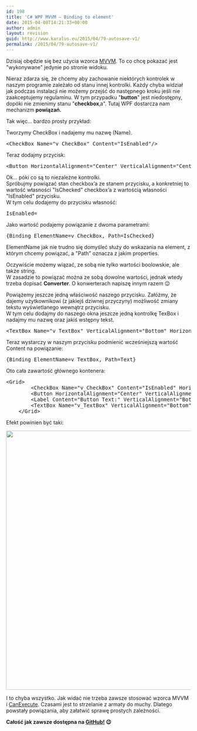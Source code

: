 ```yaml
---
id: 198
title: 'C# WPF MVVM – Binding to element'
date: 2015-04-08T14:21:33+00:00
author: admin
layout: revision
guid: http://www.karalus.eu/2015/04/79-autosave-v1/
permalink: /2015/04/79-autosave-v1/
---
```

Dzisiaj obędzie się bez użycia wzorca <a href="http://www.karalus.eu/Blog/2014/08/c-wpf-mvvm-nowy-projekt-project-template/" target="_blank">MVVM</a>. To co chcę pokazać jest "wykonywane" jedynie po stronie widoku.  
<!--more-->

Nieraz zdarza się, że chcemy aby zachowanie niektórych kontrolek w naszym programie zależało od stanu innej kontrolki. Każdy chyba widział jak podczas instalacji nie możemy przejść do następnego kroku jeśli nie zaakceptujemy regulaminu. W tym przypadku "**button**" jest niedostępny, dopóki nie zmienimy stanu "**checkbox**‚a". Tutaj WPF dostarcza nam mechanizm **powiązań.**

Tak więc&#8230; bardzo prosty przykład:

Tworzymy CheckBox i nadajemy mu nazwę (Name).

<pre class="brush: xml; title: ; notranslate" title="">&lt;CheckBox Name=&quot;v_CheckBox&quot; Content=&quot;IsEnabled&quot;/&gt;
</pre>

Teraz dodajmy przycisk:

<pre class="brush: xml; title: ; notranslate" title="">&lt;Button HorizontalAlignment=&quot;Center&quot; VerticalAlignment=&quot;Center&quot; Content=&quot;Click!&quot;/&gt;
</pre>

Ok&#8230; póki co są to niezależne kontrolki.  
Spróbujmy powiązać stan checkbox&#8217;a ze stanem przycisku, a konkretniej to wartość własności "IsChecked" checkbox&#8217;a z wartością własności "IsEnabled" przycisku.  
W tym celu dodajemy do przycisku własność:

<pre class="brush: xml; title: ; notranslate" title="">IsEnabled=
</pre>

Jako wartość podajemy powiązanie z dwoma parametrami:

<pre class="brush: xml; title: ; notranslate" title="">{Binding ElementName=v_CheckBox, Path=IsChecked}
</pre>

ElementName jak nie trudno się domyśleć służy do wskazania na element, z którym chcemy powiązać, a "Path" oznacza z jakim properties.

Oczywiście możemy wiązać, ze sobą nie tylko wartości boolowskie, ale także string.  
W zasadzie to powiązać można ze sobą dowolne wartości, jednak wtedy trzeba dopisać **Converter**. O konwerterach napiszę innym razem 😉

Powiążemy jeszcze jedną właściwość naszego przycisku. Załóżmy, że dajemy użytkownikowi (z jakiejś dziwnej przyczyny) możliwość zmiany tekstu wyświetlanego wewnątrz przycisku.  
W tym celu dodajmy do naszego okna jeszcze jedną kontrolkę TexBox i nadajmy mu nazwę oraz jakiś wstępny tekst.

<pre class="brush: xml; title: ; notranslate" title="">&lt;TextBox Name=&quot;v_TextBox&quot; VerticalAlignment=&quot;Bottom&quot; HorizontalAlignment=&quot;Right&quot; Text=&quot;Click!&quot; Height=&quot;20&quot; Width=&quot;120&quot; Background=&quot;LightGray&quot;/&gt;
</pre>

Teraz wystarczy w naszym przycisku podmienić wcześniejszą wartość Content na powiązanie:

<pre class="brush: xml; title: ; notranslate" title="">{Binding ElementName=v_TextBox, Path=Text}
</pre>

Oto cała zawartość głównego kontenera:

<pre class="brush: xml; title: ; notranslate" title="">&lt;Grid&gt;
        &lt;CheckBox Name=&quot;v_CheckBox&quot; Content=&quot;IsEnabled&quot; HorizontalAlignment=&quot;Left&quot; VerticalAlignment=&quot;Top&quot;/&gt;
        &lt;Button HorizontalAlignment=&quot;Center&quot; VerticalAlignment=&quot;Center&quot; Content=&quot;{Binding ElementName=v_TextBox, Path=Text}&quot; IsEnabled=&quot;{Binding ElementName=v_CheckBox, Path=IsChecked}&quot;/&gt;
        &lt;Label Content=&quot;Button Text:&quot; VerticalAlignment=&quot;Bottom&quot; HorizontalAlignment=&quot;Right&quot; Margin=&quot;0,0,120,0&quot;/&gt;
        &lt;TextBox Name=&quot;v_TextBox&quot; VerticalAlignment=&quot;Bottom&quot; HorizontalAlignment=&quot;Right&quot; Text=&quot;Click!&quot; Height=&quot;20&quot; Width=&quot;120&quot; Background=&quot;LightGray&quot;/&gt;
    &lt;/Grid&gt;
</pre>

 

Efekt powinien być taki:

[<img class="alignnone wp-image-80 size-full" src="https://i0.wp.com/www.karalus.eu/wp-content/uploads/2014/10/ElementBinding.png?resize=1053%2C706" alt="" width="1053" height="706" srcset="https://i0.wp.com/www.karalus.eu/wp-content/uploads/2014/10/ElementBinding.png?w=1053 1053w, https://i0.wp.com/www.karalus.eu/wp-content/uploads/2014/10/ElementBinding.png?resize=300%2C201 300w, https://i0.wp.com/www.karalus.eu/wp-content/uploads/2014/10/ElementBinding.png?resize=1024%2C686 1024w" sizes="(max-width: 1000px) 100vw, 1000px" data-recalc-dims="1" />](https://i0.wp.com/www.karalus.eu/wp-content/uploads/2014/10/ElementBinding.png)

I to chyba wszystko. Jak widać nie trzeba zawsze stosować wzorca MVVM i <a href="http://www.karalus.eu/Blog/2014/10/c-wpf-mvvm-delegatecommand/" target="_blank">CanExecute</a>. Czasami jest to strzelanie z armaty do muchy. Dlatego powstały powiązania, aby załatwić sprawę prostych zależności.

 

**Całość jak zawsze dostępna na <a href="https://github.com/RamzesBlog/ElementBinding" target="_blank">GitHub!</a> 😉**